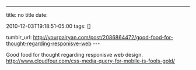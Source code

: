 ---
title: no title
date:

 2010-12-03T19:18:51-05:00 
tags:  []

tumblr_url:
http://yourpalryan.com/post/2086864472/good-food-for-thought-regarding-responisve-web
\-\--

Good food for thought regarding responisve web design.
<http://www.cloudfour.com/css-media-query-for-mobile-is-fools-gold/>
